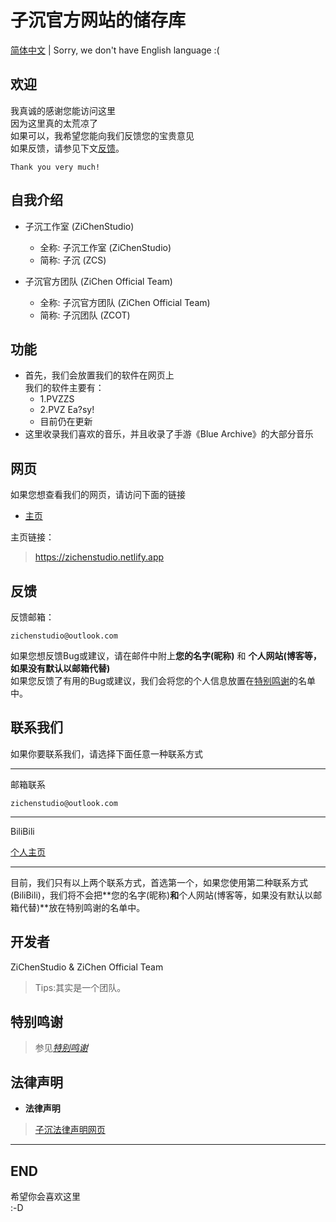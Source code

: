 # **子沉官方网站的储存库**
[简体中文](/README.md) | Sorry, we don't have English language :(
## 欢迎
我真诚的感谢您能访问这里<br>因为这里真的太荒凉了<br>如果可以，我希望您能向我们反馈您的宝贵意见<br>如果反馈，请参见下文[反馈](#反馈)。
```
Thank you very much!
```
## 自我介绍
- 子沉工作室 (ZiChenStudio)
  - 全称: 子沉工作室 (ZiChenStudio)
  - 简称: 子沉 (ZCS)

- 子沉官方团队 (ZiChen Official Team)
  - 全称: 子沉官方团队 (ZiChen Official Team)
  - 简称: 子沉团队 (ZCOT)

## 功能

- 首先，我们会放置我们的软件在网页上<br>我们的软件主要有：
  - 1.PVZZS
  - 2.PVZ Ea?sy!
  - 目前仍在更新
- 这里收录我们喜欢的音乐，并且收录了手游《Blue Archive》的大部分音乐

## 网页
如果您想查看我们的网页，请访问下面的链接

- [主页](https://zichenstudio.netlify.app/)<br>

主页链接：
> https://zichenstudio.netlify.app

## 反馈
反馈邮箱：<br>
```
zichenstudio@outlook.com
```
如果您想反馈Bug或建议，请在邮件中附上**您的名字(昵称)** 和 **个人网站(博客等，如果没有默认以邮箱代替)**<br>
如果您反馈了有用的Bug或建议，我们会将您的个人信息放置在[特别鸣谢](#特别鸣谢)的名单中。

## 联系我们
如果你要联系我们，请选择下面任意一种联系方式

---
邮箱联系
<br>
```
zichenstudio@outlook.com
```
---
BiliBili<br>

[个人主页](https://space.bilibili.com/1740643474)

---
目前，我们只有以上两个联系方式，首选第一个，如果您使用第二种联系方式(BiliBili)，我们将不会把**您的名字(昵称)**和**个人网站(博客等，如果没有默认以邮箱代替)**放在特别鸣谢的名单中。
## 开发者
ZiChenStudio & ZiChen Official Team
> Tips:其实是一个团队。
## 特别鸣谢
> 参见[*特别鸣谢*](https://zichenstudio.netlify.app/html/thanks.html)

## 法律声明

- **法律声明**

> [子沉法律声明网页](https://zichenstudio.netlify.app/html/legal.html)

---

## END

希望你会喜欢这里<br>
:-D
